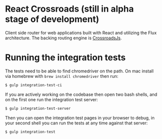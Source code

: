 # React Crossroads (still in alpha stage of development)

Client side router for web applications built with React and utilizing the Flux architecture. The backing routing engine is [CrossroadsJs](http://millermedeiros.github.io/crossroads.js/).

# Running the integration tests

The tests need to be able to find chromedriver on the path. On mac install via homebrew with `brew install chromedriver` then run:

```bash
$ gulp integration-test-ci
```

If you are actively working on the codebase then open two bash shells, and on the first one run the integration test server:

```bash
$ gulp integration-test-server
```

Then you can open the integration test pages in your browser to debug, in your second shell you can run the tests at any time against that server:

```bash
$ gulp integration-test
```
